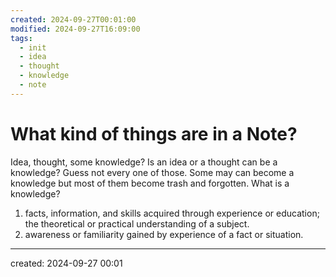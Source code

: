 ```yaml
---
created: 2024-09-27T00:01:00
modified: 2024-09-27T16:09:00
tags:
  - init
  - idea
  - thought
  - knowledge
  - note
---
```

# What kind of things are in a Note?

Idea, thought, some knowledge? Is an idea or a thought can be a knowledge? Guess not every one of those. Some may can become a knowledge but most of them become trash and forgotten. What is a knowledge? 

1. facts, information, and skills acquired through experience or education; the theoretical or practical understanding of a subject.
2. awareness or familiarity gained by experience of a fact or situation.

---
created: 2024-09-27 00:01
